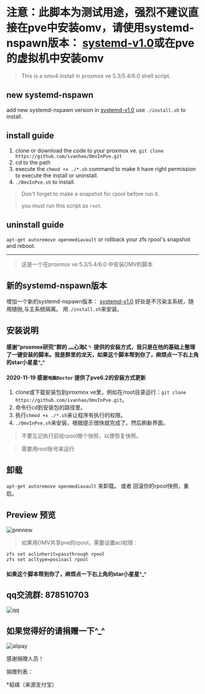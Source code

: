 # 注意：此脚本为测试用途，强烈不建议直接在pve中安装omv，请使用systemd-nspawn版本： [systemd-v1.0](https://github.com/ivanhao/OmvInPve/tree/systemd-v1.0)或在pve的虚拟机中安装omv

>This is a omv4 install in proxmox ve 5.3/5.4/6.0 shell script.

## new systemd-nspawn ##

add new systemd-nspawn version in [systemd-v1.0](https://github.com/ivanhao/OmvInPve/tree/systemd-v1.0)
use `./install.sh` to install.

## install guide ##

1. clone or download the code to your proxmox ve. `git clone https://github.com/ivanhao/OmvInPve.git`
2. cd to the path
3. execute the `chmod +x ./*.sh` command to make it have right permission to execute the install or uninstall.
4. `./OmvInPve.sh` to install.
> Don't forget to make a snapshot for rpool before run it.

> you must run this script as `root`.

## uninstall guide ##
`apt-get autoremove openmediavault`
or
rollback your zfs rpool's snapshot and reboot.


***

>这是一个在proxmox ve 5.3/5.4/6.0 中安装OMV的脚本

## 新的systemd-nspawn版本 ##

增加一个新的systemd-nspawn版本： [systemd-v1.0](https://github.com/ivanhao/OmvInPve/tree/systemd-v1.0)
好处是不污染主系统，随用随抛,与主系统隔离。
用`./install.sh`来安装。

## 安装说明 ##
#### 感谢“proxmox研究”群的  灬心海ζ丶 提供的安装方式，我只是在他的基础上整理了一键安装的脚本。我是群里的龙天，如果这个脚本帮到你了，麻烦点一下右上角的star小星星^_^
#### 2020-11-19 感谢`电脑Doctor` 提供了pve6.2的安装方式更新

1. clone或下载安装包到proxmox ve里，例如在/root目录运行：`git clone https://github.com/ivanhao/OmvInPve.git`。
2. 命令行cd到安装包的路径里。
3. 执行`chmod +x ./*.sh`来让程序有执行的权限。
4. `./OmvInPve.sh`来安装，根据提示很快就完成了。然后刷新界面。
> 不要忘记执行前给rpool做个快照，以便恢复快照。

> 需要用root账号来运行

## 卸载 ##

`apt-get autoremove openmediavault` 来卸载。
或者
回滚你的rpool快照，重启。

##  Preview 预览 ##
![preview](./preview.png)

> 如果用OMV共享pve的rpool，需要设置acl权限：
```
zfs set aclinherit=passthrough rpool
zfs set acltype=posixacl rpool
```
#### 如果这个脚本帮到你了，麻烦点一下右上角的star小星星^_^

## qq交流群: 878510703

![qq](http://upload-images.jianshu.io/upload_images/4171480-e0204ead0fb41d5e.jpg)

## 如果觉得好的请捐赠一下^_^
![alipay](https://upload-images.jianshu.io/upload_images/4171480-04c3ebb5c11cfdf9.png?imageMogr2/auto-orient/strip%7CimageView2/2/w/1240)


感谢捐赠人员！

捐赠列表：

*韬祺（来源支付宝）
